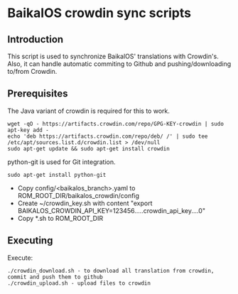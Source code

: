 BaikalOS crowdin sync scripts
=============================

Introduction
------------
This script is used to synchronize BaikalOS' translations with Crowdin's. Also, it can handle
automatic commiting to Github and pushing/downloading to/from Crowdin.

Prerequisites
-------------
The Java variant of crowdin is required for this to work.

    wget -qO - https://artifacts.crowdin.com/repo/GPG-KEY-crowdin | sudo apt-key add -
    echo 'deb https://artifacts.crowdin.com/repo/deb/ /' | sudo tee /etc/apt/sources.list.d/crowdin.list > /dev/null
    sudo apt-get update && sudo apt-get install crowdin

python-git is used for Git integration.

    sudo apt-get install python-git

* Copy config/<baikalos_branch>.yaml to ROM_ROOT_DIR/baikalos_crowdin/config
* Create ~/crowdin_key.sh with content "export BAIKALOS_CROWDIN_API_KEY=123456.....crowdin_api_key....0"
* Copy *.sh to ROM_ROOT_DIR

Executing
---------
Execute:

    ./crowdin_download.sh - to download all translation from crowdin, commit and push them to github
    ./crowdin_upload.sh - upload files to crowdin

